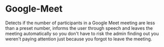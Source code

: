 # Google-Meet
Detects if the number of participants in a Google Meet meeting are less than a preset number, informs the user through speech and leaves the meeting automatically so you don't have to risk the admin finding out you weren't paying attention just because you forgot to leave the meeting.
